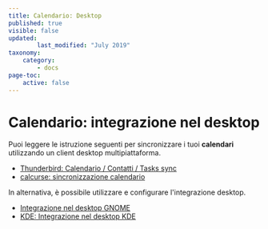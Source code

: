 ```yaml
---
title: Calendario: Desktop
published: true
visible: false
updated:
        last_modified: "July 2019"
taxonomy:
    category:
        - docs
page-toc:
    active: false
---
```


# Calendario: integrazione nel desktop
Puoi leggere le istruzione seguenti per sincronizzare i tuoi **calendari** utilizzando un client desktop multipiattaforma.

- [Thunderbird: Calendario / Contatti / Tasks sync](/tutorials/cloud/clients/desktop/multiplatform/thunderbird-calendar-contacts)
- [calcurse: sincronizzazione calendario](/tutorials/cloud/clients/desktop/multiplatform/calcurse-caldav)

In alternativa, è possibile utilizzare e configurare l'integrazione desktop.

- [Integrazione nel desktop GNOME](/tutorials/cloud/clients/desktop/gnu-linux/gnome-desktop-integration)
- [KDE: Integrazione nel desktop KDE](/tutorials/cloud/clients/desktop/gnu-linux/kde-desktop-integration)
